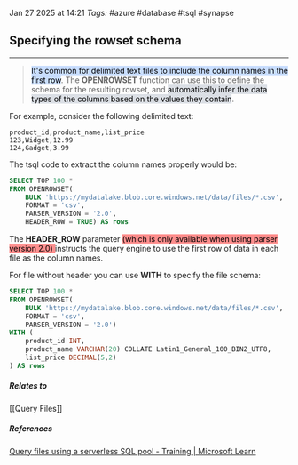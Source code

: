 Jan 27 2025 at 14:21
_Tags:_ #azure #database #tsql #synapse 
## Specifying the rowset schema
---
><mark style="background: #ADCCFFA6;">It's common for delimited text files to include the column names in the first row</mark>. The **OPENROWSET** function can use this to define the schema for the resulting rowset, and <mark style="background: #CACFD9A6;">automatically infer the data types of the columns based on the values they contain</mark>.

For example, consider the following delimited text:

```text
product_id,product_name,list_price
123,Widget,12.99
124,Gadget,3.99
```

The tsql code to extract the column names properly would be:

```sql
SELECT TOP 100 *
FROM OPENROWSET(
    BULK 'https://mydatalake.blob.core.windows.net/data/files/*.csv',
    FORMAT = 'csv',
    PARSER_VERSION = '2.0',
    HEADER_ROW = TRUE) AS rows
```

The **HEADER_ROW** parameter <mark style="background: #FF5452A6;">(which is only available when using parser version 2.0) </mark>instructs the query engine to use the first row of data in each file as the column names.

For file without header you can use **WITH** to specify the file schema:

```sql
SELECT TOP 100 *
FROM OPENROWSET(
    BULK 'https://mydatalake.blob.core.windows.net/data/files/*.csv',
    FORMAT = 'csv',
    PARSER_VERSION = '2.0')
WITH (
    product_id INT,
    product_name VARCHAR(20) COLLATE Latin1_General_100_BIN2_UTF8,
    list_price DECIMAL(5,2)
) AS rows
```
##### Relates to
[[Query Files]]
##### References
[Query files using a serverless SQL pool - Training | Microsoft Learn](https://learn.microsoft.com/en-us/training/modules/query-data-lake-using-azure-synapse-serverless-sql-pools/3-query-files)
